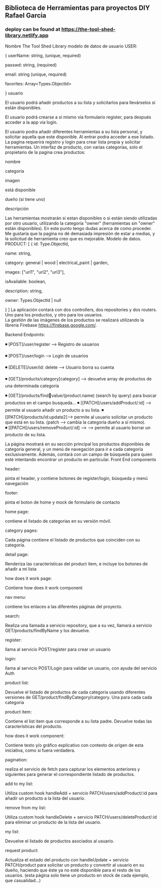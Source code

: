 ## Biblioteca de Herramientas para proyectos DIY Rafael Garcia

### deploy can be found at https://the-tool-shed-library.netlify.app

Nombre The Tool Shed Library
modelo de datos de usuario
USER:

{
userName: string, (unique, required)

passwd: string, (required)

email: string (unique, required)

favorites: Array<Types.ObjectId>

}
usuario

El usuario podrá añadir productos a su lista y solicitarlos para llevárselos si están disponibles.

El usuario podrá crearse a sí mismo via formulario register, para después acceder a la app via login.

El usuario podra añadir diferentes herramientas a su lista personal, y solicitar aquella que este disponible. Al entrar podra acceder a ese listado. La pagina requerirá registro y login para crear lista propia y solicitar herramientas.
Un interfaz de producto, con varias categorías, solo el propietario de la pagina crea productos:

nombre

categoría

imagen

está disponible

dueño (si tiene uno)

descripción

Las herramientas mostrarán si estan disponibles o si están siendo utilizadas por otro usuario, utilizando la categoría "owner" (herramientas sin "owner" están disponibles).
En este punto tengo dudas acerca de como proceder. Me gustaría que la pagina no dé demasiada impresión de estar a medias, y la solicitud de herramienta creo que es mejorable.
Modelo de datos.
PRODUCT: [
{
id: Type.ObjectId,

name: string,

category: general | wood | electrical_paint | garden,

images: ["url1", "url2", "url3"],

isAvailable: boolean,

description: string,

owner: Types.ObjectId | null

}
]
La aplicación contará con dos controllers, dos repositories y dos routers. Uno para los productos, y otro para los usuarios.  
La gestión de las imágenes de los productos se realizará utilizando la librería Firebase https://firebase.google.com/. 

Backend Endpoints:

◾ [POST]/user/register --> Registro de usuarios

◾ [POST]/user/login --> Login de usuarios

◾ [DELETE]/user/id: delete --> Usuario borra su cuenta

◾ [GET]/products/category[category] --> devuelve array de productos de una determinada categoría

◾ [GET]/products/find:key:value/(product.name) (search by query) para buscar productos en el campo busqueda...
◾ [[PATCH]/users/addProduct/:id] --> permite al usuario añadir un producto a su lista.
◾ [[PATCH]/products/id:update2]--> permite al usuario solicitar un producto que está en su lista. (patch --> cambia la categoría dueño a sí mismo).  
◾ [[PATCH]/users/removeProduct/:id] --> --> permite al usuario borrar un producto de su lista.

La página mostrará en su sección principal los productos disponibles de categoría general, y un menú de navegación para ir a cada categoría exclusivamente. Además, contará con un campo de búsqueda para quien esté intentando encontrar un producto en particular.
Front End components

header:

pinta el header, y contiene botones de register/login, búsqueda y menú navegación

footer:

pinta el boton de home y mock de formulario de contacto

home page:

contiene el listado de categorías en su versión móvil.

category pages:

Cada página contiene el listado de productos que coinciden con su categoría.

detail page:

Renderiza las características del product item, e incluye los botones de añadir a mi lista

how does it work page:

Contiene how does it work component

nav menu:

contiene los enlaces a las diferentes páginas del proyecto.

search:

Realiza una llamada a servicio repository, que a su vez, llamará a servicio GET/products/findByName y los devuelve.

register:

llama al servicio POST/register para crear un usuario

login:

llama al servicio POST/Login para validar un usuario, con ayuda del servicio Auth

product list:

Devuelve el listado de productos de cada categoria usando diferentes versiones de GET/product/findByCategory/category. Una para cada cada categoria

product item:

Contiene el list item que corresponde a su lista padre. Devuelve todas las características del producto.

how does it work component:

Contiene texto y/o gráfico explicativo con contexto de origen de esta iniciativa, como si fuera verdadera.

pagination:

realiza el servicio de fetch para capturar los elementos anteriores y siguientes para generar el correspondiente listado de productos.

add to my list:

Utiliza custom hook handleAdd + servicio PATCH/users/addProduct/:id para añadir un producto a la lista del usuario.

remove from my list:

Utiliza custom hook handleDelete + servicio PATCH/users/deleteProduct/:id para eliminar un producto de la lista del usuario.

my list:

Devuelve el listado de productos asociados al usuario.

request product:

Actualiza el estado del producto con handleUpdate + servicio PATCH/product para solicitar un producto y convertir al usuario en su dueño, haciendo que éste ya no esté disponible para el resto de los usuarios. (esta página solo tiene un producto en stock de cada ejemplo, que casualidad...)
